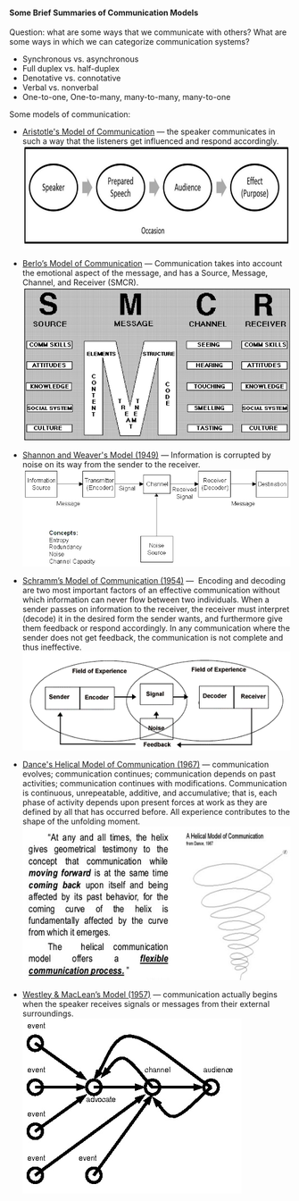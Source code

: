 #### Some Brief Summaries of Communication Models

Question: what are some ways that we communicate with others? What are some ways in which we can categorize communication systems? 

* Synchronous vs. asynchronous
* Full duplex vs. half-duplex
* Denotative vs. connotative
* Verbal vs. nonverbal
* One-to-one, One-to-many, many-to-many, many-to-one

Some models of communication: 

* [Aristotle's Model of Communication](https://www.managementstudyguide.com/aristotle-model-of-communication.htm) — the speaker communicates in such a way that the listeners get influenced and respond accordingly. <br/>![](images/aristotles-model-of-communication-eisenberg-and-gamble-1991-p-25.jpg)

* [Berlo’s Model of Communication](https://www.managementstudyguide.com/berlo-model-of-communication.htm) — Communication takes into account the emotional aspect of the message, and has a Source, Message, Channel, and Receiver (SMCR). <br/>![](images/berlos-model-of-communication.gif)

* [Shannon and Weaver's Model (1949)](https://www.managementstudyguide.com/shannon-and-weaver-model-of-communication.htm) — Information is corrupted by noise on its way from the sender to the receiver. <br/>![](images/shannon_weaver.gif)

* [Schramm’s Model of Communication (1954)](https://www.managementstudyguide.com/schramm-model-of-communication.htm) —  Encoding and decoding are two most important factors of an effective communication without which information can never flow between two individuals. When a sender passes on information to the receiver, the receiver must interpret (decode) it in the desired form the sender wants, and furthermore give them feedback or respond accordingly. In any communication where the sender does not get feedback, the communication is not complete and thus ineffective. <br/>![](images/schramm.gif)

* [Dance's Helical Model of Communication (1967)](https://www.managementstudyguide.com/helical-model-of-communication.htm) — communication evolves; 
communication continues; communication depends on past activities; communication continues with modifications. Communication is continuous, unrepeatable, additive, and accumulative; that is, each phase of activity depends upon present forces at work as they are defined by all that has occurred before. All experience contributes to the shape of the unfolding moment. <br/>![](images/helical-model-of-communication.jpg)

* [Westley & MacLean’s Model (1957)](https://www.managementstudyguide.com/westley-maclean-model-of-communication.htm) — communication actually begins when the speaker receives signals or messages from their external surroundings.<br/>![](images/westley-and-mclean.jpg)

